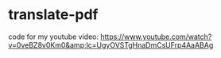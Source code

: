 # translate-pdf
code for my youtube video: https://www.youtube.com/watch?v=0veBZ8v0Km0&amp;lc=UgyOVSTgHnaDmCsUFrp4AaABAg
